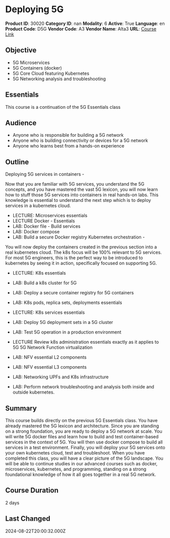 # Deploying 5G

**Product ID**: 30020
**Category ID**: nan
**Modality**: 6
**Active**: True
**Language**: en
**Product Code**: D5G
**Vendor Code**: A3
**Vendor Name**: Alta3
**URL**: [Course Link](https://www.fastlaneus.com/course/alta3-d5g)

## Objective
- 5G Microservices
- 5G Containers (docker)
- 5G Core Cloud featuring Kubernetes
- 5G Networking analysis and troubleshooting

## Essentials
This course is a continuation of the 5G Essentials class

## Audience
- Anyone who is responsible for building a 5G network
- Anyone who is building connectivity or devices for a 5G network
- Anyone who learns best from a hands-on experience

## Outline
Deploying 5G services in containers -

 Now that you are familiar with 5G services, you understand the 5G concepts, and you have mastered the vast 5G lexicon, you will now learn how to stuff those 5G services into containers in real hands-on labs. This knowledge is essential to understand the next step which is to deploy services in a kubernetes cloud.


- LECTURE: Microservices essentials
- LECTURE Docker - Essentials
- LAB: Docker file - Build services
- LAB: Docker compose
- LAB: Build a secure Docker registry
Kubernetes orchestration -

 You will now deploy the containers created in the previous section into a real kubernetes cloud. The k8s focus will be 100% relevant to 5G services. For most 5G engineers, this is the perfect way to be introduced to kubernetes by seeing it in action, specifically focused on supporting 5G.


- LECTURE: K8s essentials
- LAB: Build a k8s cluster for 5G
- LAB: Deploy a secure container registry for 5G containers
- LAB: K8s pods, replica sets, deployments essentials
- LECTURE: K8s services essentials
- LAB: Deploy 5G deployment sets in a 5G cluster
- LAB: Test 5G operation in a production environment
- LECTURE Review k8s administration essentials exactly as it applies to 5G
5G Network Function virtualization


- LAB: NFV essential L2 components
- LAB: NFV essential L3 components
- LAB: Networking UPFs and K8s infrastructure
- LAB: Perform network troubleshooting and analysis both inside and outside kubernetes.

## Summary
This course builds directly on the previous 5G Essentials class. You have already mastered the 5G lexicon and architecture. Since you are standing on a strong foundation, you are ready to deploy a 5G network at scale. You will write 5G docker files and learn how to build and test container-based services in the context of 5G. You will then use docker compose to build all services in a test environment. Finally, you will deploy your 5G services onto your own kubernetes cloud, test and troubleshoot. When you have completed this class, you will have a clear picture of the 5G landscape. You will be able to continue studies in our advanced courses such as docker, microservices, kubernetes, and programming, standing on a strong foundational knowledge of how it all goes together in a real 5G network.

## Course Duration
2 days

## Last Changed
2024-08-22T20:00:32.000Z

